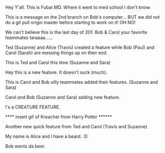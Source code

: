 Hey Y'all.   This is Fubar.MD.   Where it went to med school I don't know.

This is a message on the 2nd branch on Bob's computer... BUT we did not do a git pull origin master before starting to work on it! OH NO!

We can't believe this is the last day of 201. 
Bob & Carol your favorite teammates taraaaa......

Ted (Suzanne) and Alice (Travis) created a feature while Bob (Paul) and Carol (Sarah) are messing things up on their end.

This is Ted and Carol this time (Suzanne and Sara)

Hey this is a new feature.  It doesn't suck (much).


This is Carol and Bob silly teammates added their features. (Suzanne and Sara)

Carol and Bob (Suzanne and Sara) adding new feature.

I's a CREATURE FEATURE.  

****  insert gif of Kreacher from Harry Potter   ******


Another new quick feature from Ted and Carol (Travis and Suzanne)

My name is Alice and I have a beard. :D

Bob wants da beer.